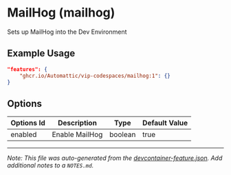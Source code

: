 
# MailHog (mailhog)

Sets up MailHog into the Dev Environment

## Example Usage

```json
"features": {
    "ghcr.io/Automattic/vip-codespaces/mailhog:1": {}
}
```

## Options

| Options Id | Description | Type | Default Value |
|-----|-----|-----|-----|
| enabled | Enable MailHog | boolean | true |



---

_Note: This file was auto-generated from the [devcontainer-feature.json](https://github.com/Automattic/vip-codespaces/blob/main/features/src/mailhog/devcontainer-feature.json).  Add additional notes to a `NOTES.md`._
